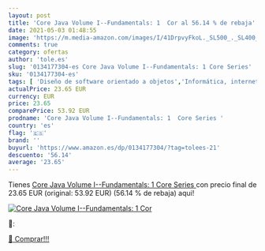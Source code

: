 ```yaml
---
layout: post
title: 'Core Java Volume I--Fundamentals: 1  Cor al 56.14 % de rebaja'
date: 2021-05-03 01:48:55
image: 'https://m.media-amazon.com/images/I/41DrpvyFkoL._SL500_._SL400_.jpg'
comments: true
category: ofertas
author: 'tole.es'
slug: '0134177304-es Core Java Volume I--Fundamentals: 1 Core Series'
sku: '0134177304-es'
tags: [ 'Diseño de software orientado a objetos','Informática, internet y medios digitales','Lenguajes de programación informáticos','Libros','Libros universitarios de ciencias informáticas','Libros universitarios y de estudios superiores','Programación y desarrollo  de software', ]
actualPrice: 23.65 EUR
currency: EUR
price: 23.65
comparePrice: 53.92 EUR
prodname: 'Core Java Volume I--Fundamentals: 1  Core Series '
country: 'es'
flag: '🇪🇸'
brand: ''
buyurl: 'https://www.amazon.es/dp/0134177304/?tag=tolees-21'
descuento: '56.14'
average: '23.65'
---
```


Tienes [Core Java Volume I--Fundamentals: 1  Core Series ](https://www.amazon.es/dp/0134177304/?tag=tolees-21) con precio final de  23.65 EUR (original: 53.92 EUR) (56.14 %  de rebaja) aqui!

[![Core Java Volume I--Fundamentals: 1  Cor](https://m.media-amazon.com/images/I/41DrpvyFkoL._SL500_._SL400_.jpg)](https://www.amazon.es/dp/0134177304/?tag=tolees-21)

🔎:


[🛒 Comprar!!!](https://www.amazon.es/dp/0134177304/?tag=tolees-21)
